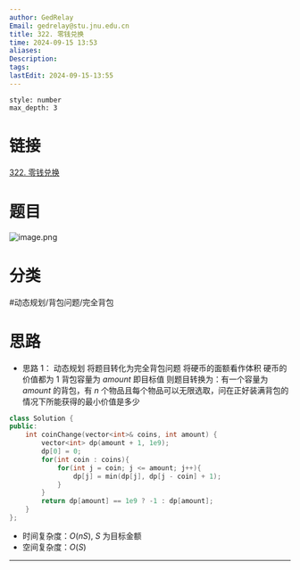```yaml
---
author: GedRelay
Email: gedrelay@stu.jnu.edu.cn
title: 322. 零钱兑换
time: 2024-09-15 13:53
aliases: 
Description: 
tags: 
lastEdit: 2024-09-15-13:55
---
```


```toc
style: number
max_depth: 3
```

# 链接
[322. 零钱兑换](https://leetcode.cn/problems/coin-change/) 

# 题目
![image.png](https://ged-pic-bed.oss-cn-guangzhou.aliyuncs.com/img/202409151353357.png)


# 分类
#动态规划/背包问题/完全背包 

# 思路
- 思路 1：
动态规划
将题目转化为完全背包问题
将硬币的面额看作体积
硬币的价值都为 $1$ 
背包容量为 $amount$ 即目标值
则题目转换为：有一个容量为 $amount$ 的背包，有 $n$ 个物品且每个物品可以无限选取，问在正好装满背包的情况下所能获得的最小价值是多少



```cpp
class Solution {
public:
    int coinChange(vector<int>& coins, int amount) {
        vector<int> dp(amount + 1, 1e9);
        dp[0] = 0;
        for(int coin : coins){
            for(int j = coin; j <= amount; j++){
                dp[j] = min(dp[j], dp[j - coin] + 1);
            }
        }
        return dp[amount] == 1e9 ? -1 : dp[amount];
    }
};
```


- 时间复杂度：${O\left( nS \right)  }$, ${S }$ 为目标金额
- 空间复杂度：${O\left( S \right)  }$ 


---

